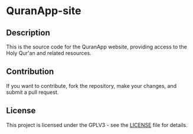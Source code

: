 #
# QuranApp-site

## Description
This is the source code for the QuranApp website, providing access to the Holy Qur'an and related resources.

## Contribution
If you want to contribute, fork the repository, make your changes, and submit a pull request.

## License
This project is licensed under the GPLV3 - see the [LICENSE](LICENSE) file for details.

